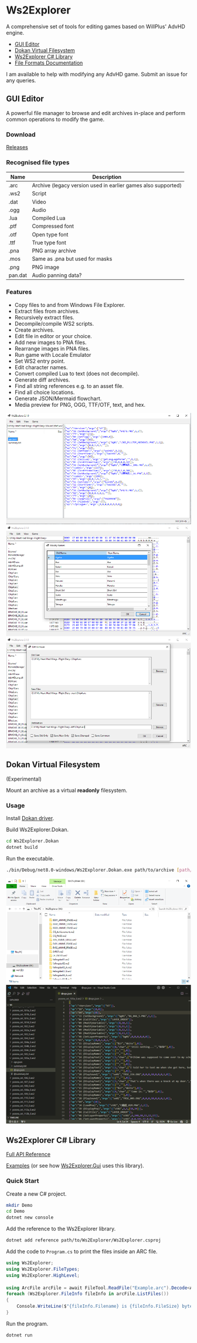 # Ws2Explorer

A comprehensive set of tools for editing games based on WillPlus' AdvHD engine.

<!-- no toc -->
- [GUI Editor](#gui-editor)
- [Dokan Virtual Filesystem](#dokan-virtual-filesystem)
- [Ws2Explorer C# Library](#ws2explorer-c-library)
- [File Formats Documentation](FileFormats.md)

I am available to help with modifying any AdvHD game. Submit an issue for any queries.

## GUI Editor

A powerful file manager to browse and edit archives in-place
and perform common operations to modify the game.

### Download

[Releases](https://github.com/kevlu123/VN-Patching-Tools/releases?q=Ws2Explorer)

### Recognised file types

| Name    | Description                                                   |
|---------|---------------------------------------------------------------|
| .arc    | Archive (legacy version used in earlier games also supported) |
| .ws2    | Script                                                        |
| .dat    | Video                                                         |
| .ogg    | Audio                                                         |
| .lua    | Compiled Lua                                                  |
| .ptf    | Compressed font                                               |
| .otf    | Open type font                                                |
| .ttf    | True type font                                                |
| .pna    | PNG array archive                                             |
| .mos    | Same as .pna but used for masks                               |
| .png    | PNG image                                                     |
| pan.dat | Audio panning data?                                           |

### Features

- Copy files to and from Windows File Explorer.
- Extract files from archives.
- Recursively extract files.
- Decompile/compile WS2 scripts.
- Create archives.
- Edit file in editor or your choice.
- Add new images to PNA files.
- Rearrange images in PNA files.
- Run game with Locale Emulator
- Set WS2 entry point.
- Edit character names.
- Convert compiled Lua to text (does not decompile).
- Generate diff archives.
- Find all string references e.g. to an asset file.
- Find all choice locations.
- Generate JSON/Mermaid flowchart.
- Media preview for PNG, OGG, TTF/OTF, text, and hex.

![](Screenshots/gui1.png)
![](Screenshots/gui2.png)
![](Screenshots/gui3.png)

## Dokan Virtual Filesystem

(Experimental)

Mount an archive as a virtual **readonly** filesystem.

### Usage

Install [Dokan driver](https://github.com/dokan-dev/dokany/releases).

Build Ws2Explorer.Dokan.
```sh
cd Ws2Explorer.Dokan
dotnet build
```

Run the executable.
```sh
./bin/Debug/net8.0-windows/Ws2Explorer.Dokan.exe path/to/archive [path/to/mountpoint/or/default/to/W:]
```

![](Screenshots/dokan1.png)
![](Screenshots/dokan2.png)

## Ws2Explorer C# Library

[Full API Reference](Ws2Explorer/Docs/index.md)

[Examples](Examples) (or see how [Ws2Explorer.Gui](Ws2Explorer.Gui/ApplicationState.cs) uses this library).

### Quick Start

Create a new C# project.
```sh
mkdir Demo
cd Demo
dotnet new console
```

Add the reference to the Ws2Explorer library.
```sh
dotnet add reference path/to/Ws2Explorer/Ws2Explorer.csproj
```

Add the code to `Program.cs` to print the files inside an ARC file.
```csharp
using Ws2Explorer;
using Ws2Explorer.FileTypes;
using Ws2Explorer.HighLevel;

using ArcFile arcFile = await FileTool.ReadFile("Example.arc").Decode<ArcFile>();
foreach (Ws2Explorer.FileInfo fileInfo in arcFile.ListFiles())
{
    Console.WriteLine($"{fileInfo.Filename} is {fileInfo.FileSize} bytes");
}
```

Run the program.
```sh
dotnet run
```
